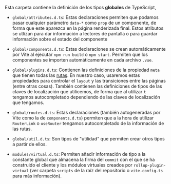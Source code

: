 Esta carpeta contiene la definición de los tipos **globales** de TypeScript,

* ``global/attributes.d.ts``: Estas declaraciones permiten que podamos pasar cualquier parámetro `data-*` como `prop`
de un componente, de forma que este aparezca en la página renderizada final. Estos atributos se utlizan para
dar información a lectores de pantalla o para guardar información sobre el estado del componente

* ``global/components.d.ts``: Estas declaraciones se crean automáticamente por Vite al ejecutar ``npm run build``
o ``npm start``. Permiten que los componentes se importen automáticamente en cada archivo `.vue`.

* ``global/plugins.d.ts``: Contienen las definiciones de la propiedad ``meta`` que tienen todas las [rutas](https://router.vuejs.org/guide/advanced/meta.html#Route-Meta-Fields).
En nuestro caso, usaremos estas propiedades para controlar el ``layout`` y las transiciones entre las páginas (entre otras cosas).
También contienen las definiciones de tipos de las claves de localización que utilicemos, de forma que al utilizar `t` tengamos autocompletado
dependiendo de las claves de localización que tengamos.

* ``global/routes.d.ts``: Estas declaraciones (también autogeneradas por Vite como la de `components.d.ts`)
permiten que a la hora de utilizar ``RouterLink`` o ``useRouter`` tengamos autocompletado de la información de las rutas.

* ``global/util.d.ts``: Son tipos de "utilidad" que permiten crear otros tipos a partir de ellos.

* ``modules/virtual.d.ts``: Permiten añadir información de tipo a la constante global que almacena la firma del ``commit`` con
el que se ha construido el cliente y los módulos virtuales creados por ``rollup-plugin-virtual`` (ver carpeta ``scripts`` de la raíz
del repositorio o ``vite.config.ts`` para más información).
